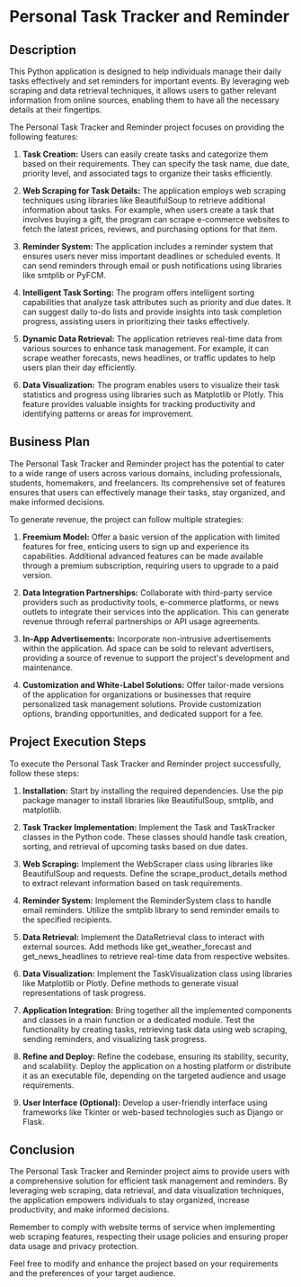 # Personal Task Tracker and Reminder

## Description

This Python application is designed to help individuals manage their daily tasks effectively and set reminders for important events. By leveraging web scraping and data retrieval techniques, it allows users to gather relevant information from online sources, enabling them to have all the necessary details at their fingertips.

The Personal Task Tracker and Reminder project focuses on providing the following features:

1. **Task Creation:** Users can easily create tasks and categorize them based on their requirements. They can specify the task name, due date, priority level, and associated tags to organize their tasks efficiently.

2. **Web Scraping for Task Details:** The application employs web scraping techniques using libraries like BeautifulSoup to retrieve additional information about tasks. For example, when users create a task that involves buying a gift, the program can scrape e-commerce websites to fetch the latest prices, reviews, and purchasing options for that item.

3. **Reminder System:** The application includes a reminder system that ensures users never miss important deadlines or scheduled events. It can send reminders through email or push notifications using libraries like smtplib or PyFCM.

4. **Intelligent Task Sorting:** The program offers intelligent sorting capabilities that analyze task attributes such as priority and due dates. It can suggest daily to-do lists and provide insights into task completion progress, assisting users in prioritizing their tasks effectively.

5. **Dynamic Data Retrieval:** The application retrieves real-time data from various sources to enhance task management. For example, it can scrape weather forecasts, news headlines, or traffic updates to help users plan their day efficiently.

6. **Data Visualization:** The program enables users to visualize their task statistics and progress using libraries such as Matplotlib or Plotly. This feature provides valuable insights for tracking productivity and identifying patterns or areas for improvement.

## Business Plan

The Personal Task Tracker and Reminder project has the potential to cater to a wide range of users across various domains, including professionals, students, homemakers, and freelancers. Its comprehensive set of features ensures that users can effectively manage their tasks, stay organized, and make informed decisions.

To generate revenue, the project can follow multiple strategies:

1. **Freemium Model:** Offer a basic version of the application with limited features for free, enticing users to sign up and experience its capabilities. Additional advanced features can be made available through a premium subscription, requiring users to upgrade to a paid version.

2. **Data Integration Partnerships:** Collaborate with third-party service providers such as productivity tools, e-commerce platforms, or news outlets to integrate their services into the application. This can generate revenue through referral partnerships or API usage agreements.

3. **In-App Advertisements:** Incorporate non-intrusive advertisements within the application. Ad space can be sold to relevant advertisers, providing a source of revenue to support the project's development and maintenance.

4. **Customization and White-Label Solutions:** Offer tailor-made versions of the application for organizations or businesses that require personalized task management solutions. Provide customization options, branding opportunities, and dedicated support for a fee.

## Project Execution Steps

To execute the Personal Task Tracker and Reminder project successfully, follow these steps:

1. **Installation:** Start by installing the required dependencies. Use the pip package manager to install libraries like BeautifulSoup, smtplib, and matplotlib.

2. **Task Tracker Implementation:** Implement the Task and TaskTracker classes in the Python code. These classes should handle task creation, sorting, and retrieval of upcoming tasks based on due dates.

3. **Web Scraping:** Implement the WebScraper class using libraries like BeautifulSoup and requests. Define the scrape_product_details method to extract relevant information based on task requirements.

4. **Reminder System:** Implement the ReminderSystem class to handle email reminders. Utilize the smtplib library to send reminder emails to the specified recipients.

5. **Data Retrieval:** Implement the DataRetrieval class to interact with external sources. Add methods like get_weather_forecast and get_news_headlines to retrieve real-time data from respective websites.

6. **Data Visualization:** Implement the TaskVisualization class using libraries like Matplotlib or Plotly. Define methods to generate visual representations of task progress.

7. **Application Integration:** Bring together all the implemented components and classes in a main function or a dedicated module. Test the functionality by creating tasks, retrieving task data using web scraping, sending reminders, and visualizing task progress.

8. **Refine and Deploy:** Refine the codebase, ensuring its stability, security, and scalability. Deploy the application on a hosting platform or distribute it as an executable file, depending on the targeted audience and usage requirements.

9. **User Interface (Optional):** Develop a user-friendly interface using frameworks like Tkinter or web-based technologies such as Django or Flask.

## Conclusion

The Personal Task Tracker and Reminder project aims to provide users with a comprehensive solution for efficient task management and reminders. By leveraging web scraping, data retrieval, and data visualization techniques, the application empowers individuals to stay organized, increase productivity, and make informed decisions.

Remember to comply with website terms of service when implementing web scraping features, respecting their usage policies and ensuring proper data usage and privacy protection.

Feel free to modify and enhance the project based on your requirements and the preferences of your target audience.